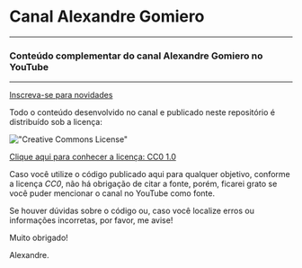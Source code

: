 # Canal Alexandre Gomiero
---

### Conteúdo complementar do canal Alexandre Gomiero no YouTube  
---

[Inscreva-se para novidades](https://www.youtube.com/subscription_center?add_user=alegomiero2010)

Todo o conteúdo desenvolvido no canal e publicado neste repositório é distribuído sob a licença:  

!["Creative Commons License"](https://i.creativecommons.org/l/by/4.0/88x31.png)

[Clique aqui para conhecer a licença: CC0 1.0](https://creativecommons.org/publicdomain/zero/1.0/)

Caso você utilize o código publicado aqui para qualquer objetivo, conforme a licença *CC0*, não há obrigação de citar a fonte, porém, ficarei grato se você puder mencionar o canal no YouTube como fonte.

Se houver dúvidas sobre o código ou, caso você localize erros ou informações incorretas, por favor, me avise!

Muito obrigado!

Alexandre.

